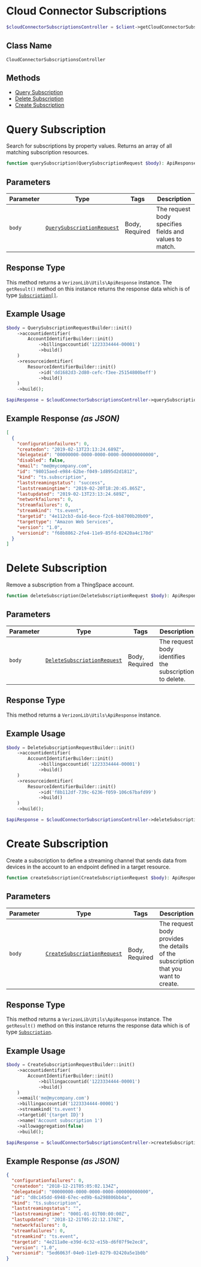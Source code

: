 # Cloud Connector Subscriptions

```php
$cloudConnectorSubscriptionsController = $client->getCloudConnectorSubscriptionsController();
```

## Class Name

`CloudConnectorSubscriptionsController`

## Methods

* [Query Subscription](../../doc/controllers/cloud-connector-subscriptions.md#query-subscription)
* [Delete Subscription](../../doc/controllers/cloud-connector-subscriptions.md#delete-subscription)
* [Create Subscription](../../doc/controllers/cloud-connector-subscriptions.md#create-subscription)


# Query Subscription

Search for subscriptions by property values. Returns an array of all matching subscription resources.

```php
function querySubscription(QuerySubscriptionRequest $body): ApiResponse
```

## Parameters

| Parameter | Type | Tags | Description |
|  --- | --- | --- | --- |
| `body` | [`QuerySubscriptionRequest`](../../doc/models/query-subscription-request.md) | Body, Required | The request body specifies fields and values to match. |

## Response Type

This method returns a `VerizonLib\Utils\ApiResponse` instance. The `getResult()` method on this instance returns the response data which is of type [`Subscription[]`](../../doc/models/subscription.md).

## Example Usage

```php
$body = QuerySubscriptionRequestBuilder::init()
    ->accountidentifier(
        AccountIdentifierBuilder::init()
            ->billingaccountid('1223334444-00001')
            ->build()
    )
    ->resourceidentifier(
        ResourceIdentifierBuilder::init()
            ->id('dd1682d3-2d80-cefc-f3ee-25154800beff')
            ->build()
    )
    ->build();

$apiResponse = $cloudConnectorSubscriptionsController->querySubscription($body);
```

## Example Response *(as JSON)*

```json
[
  {
    "configurationfailures": 0,
    "createdon": "2019-02-13T23:13:24.689Z",
    "delegateid": "00000000-0000-0000-0000-000000000000",
    "disabled": false,
    "email": "me@mycompany.com",
    "id": "98015aed-e984-62be-f049-1d895d2d1812",
    "kind": "ts.subscription",
    "laststreamingstatus": "success",
    "laststreamingtime": "2019-02-20T18:20:45.865Z",
    "lastupdated": "2019-02-13T23:13:24.689Z",
    "networkfailures": 0,
    "streamfailures": 0,
    "streamkind": "ts.event",
    "targetid": "4e112cb3-da1d-6ece-f2c6-bb8700b20b09",
    "targettype": "Amazon Web Services",
    "version": "1.0",
    "versionid": "f68b8862-2fe4-11e9-85fd-02420a4c170d"
  }
]
```


# Delete Subscription

Remove a subscription from a ThingSpace account.

```php
function deleteSubscription(DeleteSubscriptionRequest $body): ApiResponse
```

## Parameters

| Parameter | Type | Tags | Description |
|  --- | --- | --- | --- |
| `body` | [`DeleteSubscriptionRequest`](../../doc/models/delete-subscription-request.md) | Body, Required | The request body identifies the subscription to delete. |

## Response Type

This method returns a `VerizonLib\Utils\ApiResponse` instance.

## Example Usage

```php
$body = DeleteSubscriptionRequestBuilder::init()
    ->accountidentifier(
        AccountIdentifierBuilder::init()
            ->billingaccountid('1223334444-00001')
            ->build()
    )
    ->resourceidentifier(
        ResourceIdentifierBuilder::init()
            ->id('f8b112df-739c-6236-f059-106c67bafd99')
            ->build()
    )
    ->build();

$apiResponse = $cloudConnectorSubscriptionsController->deleteSubscription($body);
```


# Create Subscription

Create a subscription to define a streaming channel that sends data from devices in the account to an endpoint defined in a target resource.

```php
function createSubscription(CreateSubscriptionRequest $body): ApiResponse
```

## Parameters

| Parameter | Type | Tags | Description |
|  --- | --- | --- | --- |
| `body` | [`CreateSubscriptionRequest`](../../doc/models/create-subscription-request.md) | Body, Required | The request body provides the details of the subscription that you want to create. |

## Response Type

This method returns a `VerizonLib\Utils\ApiResponse` instance. The `getResult()` method on this instance returns the response data which is of type [`Subscription`](../../doc/models/subscription.md).

## Example Usage

```php
$body = CreateSubscriptionRequestBuilder::init()
    ->accountidentifier(
        AccountIdentifierBuilder::init()
            ->billingaccountid('1223334444-00001')
            ->build()
    )
    ->email('me@mycompany.com')
    ->billingaccountid('1223334444-00001')
    ->streamkind('ts.event')
    ->targetid('{target ID}')
    ->name('Account subscription 1')
    ->allowaggregation(false)
    ->build();

$apiResponse = $cloudConnectorSubscriptionsController->createSubscription($body);
```

## Example Response *(as JSON)*

```json
{
  "configurationfailures": 0,
  "createdon": "2018-12-21T05:05:02.134Z",
  "delegateid": "00000000-0000-0000-0000-000000000000",
  "id": "d8c145dd-6948-67ec-ed9b-6a298806bb4a",
  "kind": "ts.subscription",
  "laststreamingstatus": "",
  "laststreamingtime": "0001-01-01T00:00:00Z",
  "lastupdated": "2018-12-21T05:22:12.178Z",
  "networkfailures": 0,
  "streamfailures": 0,
  "streamkind": "ts.event",
  "targetid": "4e211a0e-e39d-6c32-e15b-d6f07f9e2ec8",
  "version": "1.0",
  "versionid": "5ed6063f-04e0-11e9-8279-02420a5e1b0b"
}
```

